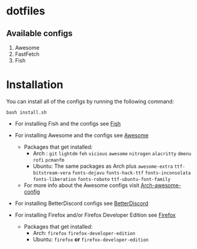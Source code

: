 # dotfiles
## Available configs
1. Awesome
1. FastFetch
1. Fish

# Installation
You can install all of the configs by running the following command:
```
bash install.sh
```
* For installing Fish and the configs see [Fish](./fish)
* For installing Awesome and the configs see [Awesome](./Awesome)
  * Packages that get installed:
    * Arch : `git` `lightdm` `feh` `vicious` `awesome` `nitrogen` `alacritty` `dmenu` `rofi` `pcmanfm`
    * Ubuntu: The same packages as Arch plus `awesome-extra` `ttf-bitstream-vera` `fonts-dejavu` `fonts-hack-ttf` `fonts-inconsolata` `fonts-liberation` `fonts-roboto` `ttf-ubuntu-font-family`
  * For more info about the Awesome configs visit [Arch-awesome-config](https://github.com/Rayrsn/Arch-awesome-config)
* For installing BetterDiscord configs see [BetterDiscord](./BetterDiscord)

* For installing Firefox and/or Firefox Developer Edition see [Firefox](./Firefox)
  * Packages that get installed:
    * Arch: `firefox` `firefox-developer-edition`
    * Ubuntu: `firefox` **or** `firefox-developer-edition`